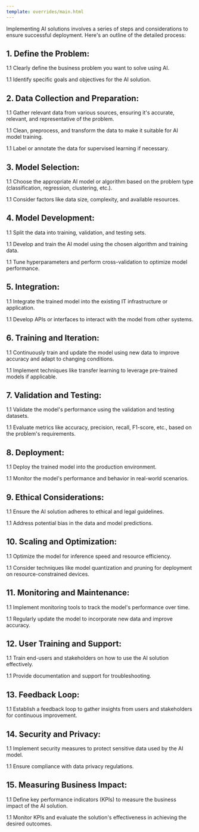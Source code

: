 ```yaml
---
template: overrides/main.html
---
```


Implementing AI solutions involves a series of steps and considerations to ensure successful deployment. Here's an outline of the detailed process:

## 1. Define the Problem:
    
1.1 Clearly define the business problem you want to solve using AI.
    
1.1 Identify specific goals and objectives for the AI solution.
## 2. Data Collection and Preparation:
    
1.1 Gather relevant data from various sources, ensuring it's accurate, relevant, and representative of the problem.
    
1.1 Clean, preprocess, and transform the data to make it suitable for AI model training.
    
1.1 Label or annotate the data for supervised learning if necessary.
## 3. Model Selection:
    
1.1 Choose the appropriate AI model or algorithm based on the problem type (classification, regression, clustering, etc.).
    
1.1 Consider factors like data size, complexity, and available resources.
## 4. Model Development:
    
1.1 Split the data into training, validation, and testing sets.
    
1.1 Develop and train the AI model using the chosen algorithm and training data.
    
1.1 Tune hyperparameters and perform cross-validation to optimize model performance.
## 5. Integration:
    
1.1 Integrate the trained model into the existing IT infrastructure or application.
    
1.1 Develop APIs or interfaces to interact with the model from other systems.
## 6. Training and Iteration:
    
1.1 Continuously train and update the model using new data to improve accuracy and adapt to changing conditions.
    
1.1 Implement techniques like transfer learning to leverage pre-trained models if applicable.
## 7. Validation and Testing:
    
1.1 Validate the model's performance using the validation and testing datasets.
    
1.1 Evaluate metrics like accuracy, precision, recall, F1-score, etc., based on the problem's requirements.
## 8. Deployment:
    
1.1 Deploy the trained model into the production environment.
    
1.1 Monitor the model's performance and behavior in real-world scenarios.
## 9. Ethical Considerations:
    
1.1 Ensure the AI solution adheres to ethical and legal guidelines.
    
1.1 Address potential bias in the data and model predictions.
## 10. Scaling and Optimization:
    
1.1 Optimize the model for inference speed and resource efficiency.
    
1.1 Consider techniques like model quantization and pruning for deployment on resource-constrained devices.
## 11. Monitoring and Maintenance:
    
1.1 Implement monitoring tools to track the model's performance over time.
    
1.1 Regularly update the model to incorporate new data and improve accuracy.
## 12. User Training and Support:
    
1.1 Train end-users and stakeholders on how to use the AI solution effectively.
    
1.1 Provide documentation and support for troubleshooting.
## 13. Feedback Loop:
    
1.1 Establish a feedback loop to gather insights from users and stakeholders for continuous improvement.
## 14. Security and Privacy:
    
1.1 Implement security measures to protect sensitive data used by the AI model.
    
1.1 Ensure compliance with data privacy regulations.
## 15. Measuring Business Impact:
    
1.1 Define key performance indicators (KPIs) to measure the business impact of the AI solution.
    
1.1 Monitor KPIs and evaluate the solution's effectiveness in achieving the desired outcomes.
